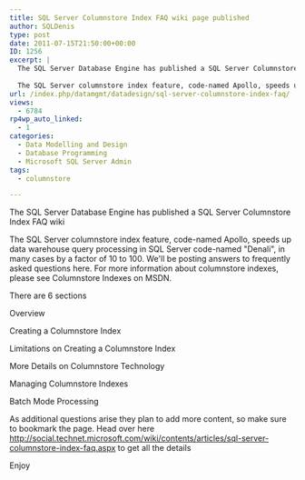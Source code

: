 ```yaml
---
title: SQL Server Columnstore Index FAQ wiki page published
author: SQLDenis
type: post
date: 2011-07-15T21:50:00+00:00
ID: 1256
excerpt: |
  The SQL Server Database Engine has published a SQL Server Columnstore Index FAQ wiki
  
  The SQL Server columnstore index feature, code-named Apollo, speeds up data warehouse query processing in SQL Server code-named "Denali", in many cases by a factor o&hellip;
url: /index.php/datamgmt/datadesign/sql-server-columnstore-index-faq/
views:
  - 6784
rp4wp_auto_linked:
  - 1
categories:
  - Data Modelling and Design
  - Database Programming
  - Microsoft SQL Server Admin
tags:
  - columnstore

---
```

The SQL Server Database Engine has published a SQL Server Columnstore Index FAQ wiki

The SQL Server columnstore index feature, code-named Apollo, speeds up data warehouse query processing in SQL Server code-named "Denali", in many cases by a factor of 10 to 100. We'll be posting answers to frequently asked questions here. For more information about columnstore indexes, please see Columnstore Indexes on MSDN.

There are 6 sections
  
Overview
  
Creating a Columnstore Index
  
Limitations on Creating a Columnstore Index
  
More Details on Columnstore Technology
  
Managing Columnstore Indexes
  
Batch Mode Processing

As additional questions arise they plan to add more content, so make sure to bookmark the page. Head over here http://social.technet.microsoft.com/wiki/contents/articles/sql-server-columnstore-index-faq.aspx to get all the details

Enjoy